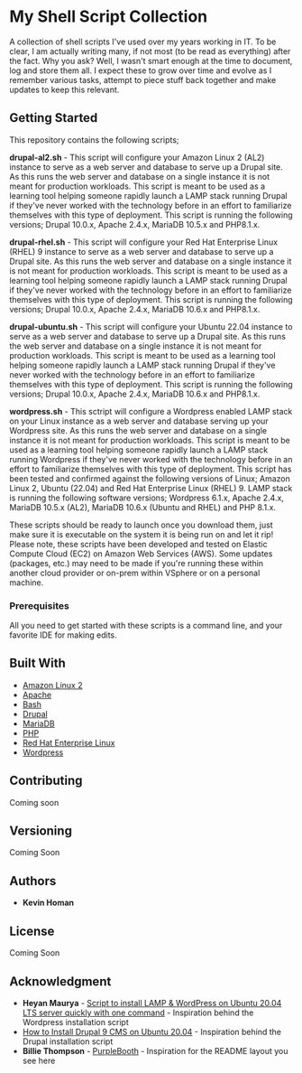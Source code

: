 # My Shell Script Collection

A collection of shell scripts I've used over my years working in IT. To be clear, I am actually writing many, if not most (to be read as everything) after the fact. Why you ask? Well, I wasn't smart enough at the time to document, log and store them all. I expect these to grow over time and evolve as I remember various tasks, attempt to piece stuff back together and make updates to keep this relevant.

## Getting Started

This repository contains the following scripts;

**drupal-al2.sh** - This script will configure your Amazon Linux 2 (AL2) instance to serve as a web server and database to serve up a Drupal site. As this runs the web server and database on a single instance it is not meant for production workloads. This script is meant to be used as a learning tool helping someone rapidly launch a LAMP stack running Drupal if they've never worked with the technology before in an effort to familiarize themselves with this type of deployment. This script is running the following versions; Drupal 10.0.x, Apache 2.4.x, MariaDB 10.5.x and PHP8.1.x.

**drupal-rhel.sh** - This script will configure your Red Hat Enterprise Linux (RHEL) 9 instance to serve as a web server and database to serve up a Drupal site. As this runs the web server and database on a single instance it is not meant for production workloads. This script is meant to be used as a learning tool helping someone rapidly launch a LAMP stack running Drupal if they've never worked with the technology before in an effort to familiarize themselves with this type of deployment. This script is running the following versions; Drupal 10.0.x, Apache 2.4.x, MariaDB 10.6.x and PHP8.1.x.

**drupal-ubuntu.sh** - This script will configure your Ubuntu 22.04 instance to serve as a web server and database to serve up a Drupal site. As this runs the web server and database on a single instance it is not meant for production workloads. This script is meant to be used as a learning tool helping someone rapidly launch a LAMP stack running Drupal if they've never worked with the technology before in an effort to familiarize themselves with this type of deployment. This script is running the following versions; Drupal 10.0.x, Apache 2.4.x, MariaDB 10.6.x and PHP8.1.x.

**wordpress.sh** - This sctript will configure a Wordpress enabled LAMP stack on your Linux instance as a web server and database serving up your Wordpress site. As this runs the web server and database on a single instance it is not meant for production workloads. This script is meant to be used as a learning tool helping someone rapidly launch a LAMP stack running Wordpress if they've never worked with the technology before in an effort to familiarize themselves with this type of deployment. This script has been tested and confirmed against the following versions of Linux; Amazon Linux 2, Ubuntu (22.04) and Red Hat Enterprise Linux (RHEL) 9. LAMP stack is running the following software versions; Wordpress 6.1.x, Apache 2.4.x, MariaDB 10.5.x (AL2), MariaDB 10.6.x (Ubuntu and RHEL) and PHP 8.1.x.

These scripts should be ready to launch once you download them, just make sure it is executable on the system it is being run on and let it rip! Please note, these scripts have been developed and tested on Elastic Compute Cloud (EC2) on Amazon Web Services (AWS). Some updates (packages, etc.) may need to be made if you're running these within another cloud provider or on-prem within VSphere or on a personal machine.

### Prerequisites

All you need to get started with these scripts is a command line, and your favorite IDE for making edits.

## Built With

* [Amazon Linux 2](https://aws.amazon.com/amazon-linux-2/?amazon-linux-whats-new.sort-by=item.additionalFields.postDateTime&amazon-linux-whats-new.sort-order=desc)
* [Apache](https://httpd.apache.org/)
* [Bash](https://www.gnu.org/software/bash/)
* [Drupal](https://www.drupal.org/)
* [MariaDB](https://mariadb.org/)
* [PHP](https://www.php.net/)
* [Red Hat Enterprise Linux](https://www.redhat.com/en/technologies/linux-platforms/enterprise-linux)
* [Wordpress](https://wordpress.com/)

## Contributing

Coming soon

## Versioning

Coming Soon

## Authors

* **Kevin Homan**

## License

Coming Soon

## Acknowledgment

* **Heyan Maurya** - [Script to install LAMP & WordPress on Ubuntu 20.04 LTS server quickly with one command](https://www.how2shout.com/linux/script-to-install-lamp-wordpress-on-ubuntu-20-04-lts-server-quickly-with-one-command/) - Inspiration behind the Wordpress installation script
* [How to Install Drupal 9 CMS on Ubuntu 20.04](https://linuxhostsupport.com/blog/how-to-install-drupal-9-cms-on-ubuntu-20-04/) - Inspiration behind the Drupal installation script
* **Billie Thompson** - [PurpleBooth](https://github.com/PurpleBooth) - Inspiration for the README layout you see here
